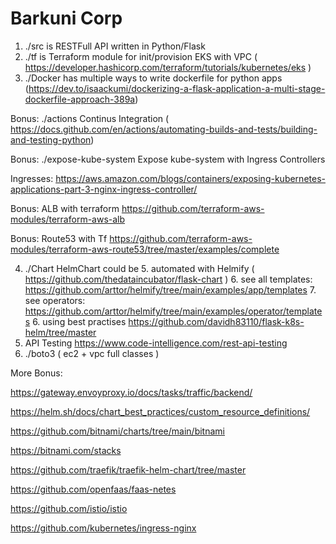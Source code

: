 #  Barkuni Corp
1. ./src is  RESTFull API written in Python/Flask
1. ./tf is Terraform module for init/provision EKS with VPC ( https://developer.hashicorp.com/terraform/tutorials/kubernetes/eks )
2. ./Docker has multiple ways to write dockerfile for python apps (https://dev.to/isaackumi/dockerizing-a-flask-application-a-multi-stage-dockerfile-approach-389a)

Bonus: ./actions Continus Integration ( https://docs.github.com/en/actions/automating-builds-and-tests/building-and-testing-python)

Bonus: ./expose-kube-system Expose kube-system with Ingress Controllers

Ingresses: https://aws.amazon.com/blogs/containers/exposing-kubernetes-applications-part-3-nginx-ingress-controller/

Bonus: ALB with terraform https://github.com/terraform-aws-modules/terraform-aws-alb

Bonus: Route53 with Tf https://github.com/terraform-aws-modules/terraform-aws-route53/tree/master/examples/complete

4. ./Chart HelmChart could be 
   5. automated with Helmify ( https://github.com/thedataincubator/flask-chart ) 
   6. see all templates: https://github.com/arttor/helmify/tree/main/examples/app/templates
   7. see operators: https://github.com/arttor/helmify/tree/main/examples/operator/templates
   6. using best practises    https://github.com/davidh83110/flask-k8s-helm/tree/master
7. API Testing https://www.code-intelligence.com/rest-api-testing
8. ./boto3 ( ec2 + vpc full classes ) 


More Bonus:

https://gateway.envoyproxy.io/docs/tasks/traffic/backend/

https://helm.sh/docs/chart_best_practices/custom_resource_definitions/

https://github.com/bitnami/charts/tree/main/bitnami

https://bitnami.com/stacks

https://github.com/traefik/traefik-helm-chart/tree/master

https://github.com/openfaas/faas-netes

https://github.com/istio/istio


https://github.com/kubernetes/ingress-nginx



 
